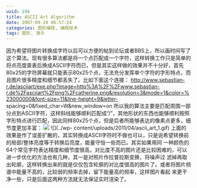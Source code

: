 ```yaml
---
uuid: 194
title: ASCII Art Algorithm
date: 2007-09-20 06:57:24
categories: 图形编程, 编程技术
tags: 图形, 演示
---
```

因为希望将图片转换成字符以后可以方便的帖到论坛或者BBS上，所以画时间写了这个算法。现有很多算法都是将一个点匹配成一个字符，这样转换工作只是简单的将点亮度查表后换成ASCII字符而已，但是其实这样做的效果并不十分好，首先80x25的字符屏幕就只能表示80x25个点，无法充分发挥单个字符的字形特点，而且图片很多精度和细节都丢失了。比如下面这个连接：
http://www.sebastian-r.de/asciiart/exe.php?image=http%3A%2F%2Fwww.sebastian-r.de%2Fasciiart%2Fpng%2Fcatherine.png&resolution=3&mode=1&color=%23000000&font-size=11&line-height=9&letter-
spacing=0&fixed_char=W&new_window=on 所以我的算法主要是匹配周围一部分点到ASCII字符，这样斜线能够顺利匹配成“/”，其他形状的东西也能够顺利按照字形特点进行匹配，因此同样80x25个点，但是后者所能够表达的像素点更多，细节度更加丰富： ![](../wp-content/uploads/2011/04/ascii_art_2.jpg) ![](../wp-
content/uploads/2011/04/ascii_art_1.gif) 上面的效果是作了误差扩散的，其实转换成ASCII字符时不做也可以，只是说希望转换前的局部/整体亮度等于转换后亮度，能量守恒一些而已。其实如果用同 一种颜色的64个常见字符表达精度和细节度很高，对比度不高的图片还是比较困难的，可以进一步优化的方法也有几种，其一是对照片作拉普拉斯变换，将噪声过
滤掉再取出轮廓，这样转换出来的就是仅仅包含轮廓的对比度很高的图片了。或者将图片频谱中能量不高的，比较弱的频率去掉，留下能量高的频率，这样图片看起 来更干净一些，只是后面这两种方法就无法保证实时渲染了。


